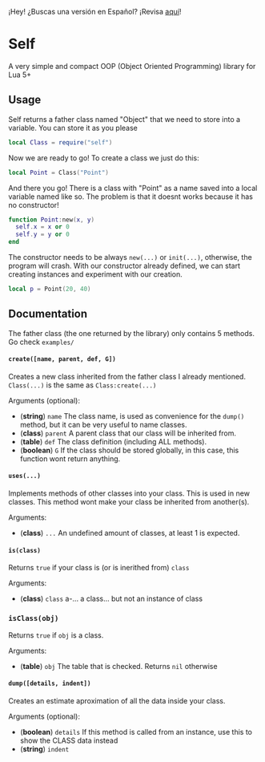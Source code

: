 ¡Hey! ¿Buscas una versión en Español? ¡Revisa [aquí](https://github.com/M1que4s/self/blob/master/README_es.md)!

# Self

A very simple and compact OOP (Object Oriented Programming) library for Lua 5+

## Usage

Self returns a father class named "Object" that we need to store into a variable. You can store it as you please

```lua
local Class = require("self")
```

Now we are ready to go! To create a class we just do this:

```lua
local Point = Class("Point")
```

And there you go! There is a class with "Point" as a name saved into a local variable named like so.
The problem is that it doesnt works because it has no constructor!

```lua
function Point:new(x, y)
  self.x = x or 0
  self.y = y or 0
end
```

The constructor needs to be always `new(...)` or `init(...)`, otherwise, the program will crash.
With our constructor already defined, we can start creating instances and experiment with our creation.

```lua
local p = Point(20, 40)
```

## Documentation

The father class (the one returned by the library) only contains 5 methods. Go check `examples/`

#### `create([name, parent, def, G])`

Creates a new class inherited from the father class I already mentioned. `Class(...)` is the same as `Class:create(...)`

Arguments (optional):

 - (__string__)  `name`   The class name, is used as convenience for the `dump()` method, but it can be very useful to name classes.
 - (__class__)   `parent` A parent class that our class will be inherited from.
 - (__table__)   `def`    The class definition (including ALL methods).
 - (__boolean__) `G`      If the class should be stored globally, in this case, this function wont return anything.

#### `uses(...)`

Implements methods of other classes into your class. This is used in new classes. This method wont make your class be inherited from another(s).

Arguments:

 - (__class__) `...` An undefined amount of classes, at least 1 is expected.

#### `is(class)`

Returns `true` if your class is (or is inerithed from) `class`

Arguments:

 - (__class__) `class` a-... a class... but not an instance of class

### `isClass(obj)`

Returns `true` if `obj` is a class.

Arguments:

 - (__table__) `obj` The table that is checked. Returns `nil` otherwise

#### `dump([details, indent])`

Creates an estimate aproximation of all the data inside your class.

Arguments (optional):

 - (__boolean__) `details` If this method is called from an instance, use this to show the CLASS data instead
 - (__string__)  `indent`
